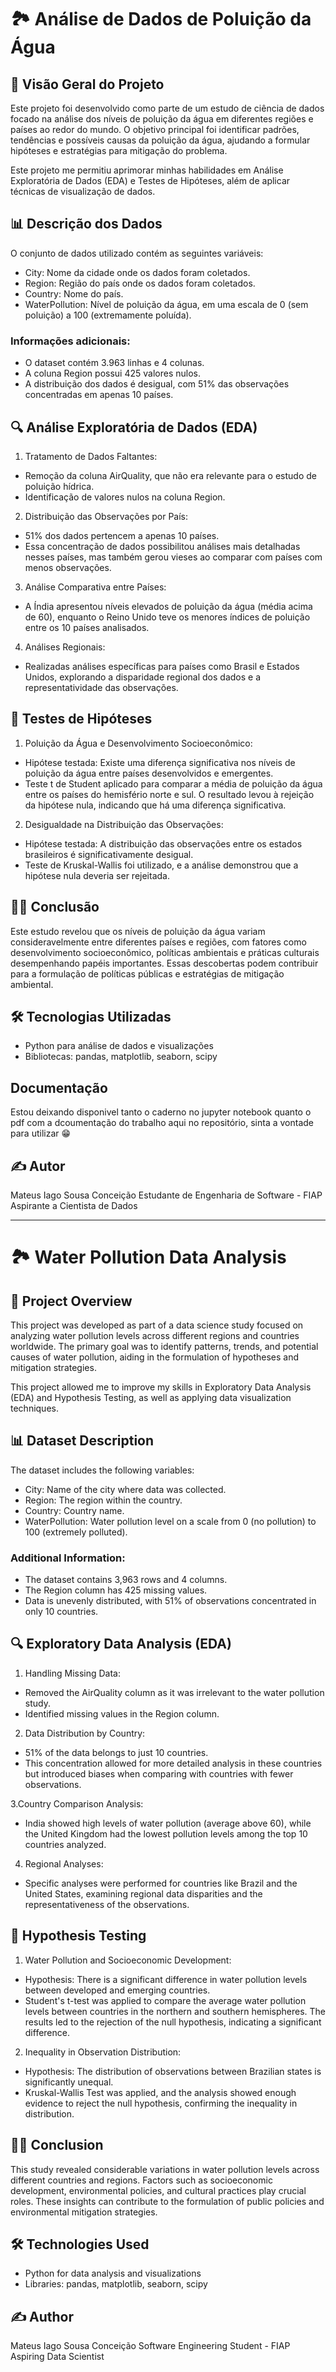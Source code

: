 # 🏞️ Análise de Dados de Poluição da Água

## 📄 Visão Geral do Projeto

Este projeto foi desenvolvido como parte de um estudo de ciência de dados focado na análise dos níveis de poluição da água em diferentes regiões e países ao redor do mundo. O objetivo principal foi identificar padrões, tendências e possíveis causas da poluição da água, ajudando a formular hipóteses e estratégias para mitigação do problema.

Este projeto me permitiu aprimorar minhas habilidades em Análise Exploratória de Dados (EDA) e Testes de Hipóteses, além de aplicar técnicas de visualização de dados.

## 📊 Descrição dos Dados

O conjunto de dados utilizado contém as seguintes variáveis:

* City: Nome da cidade onde os dados foram coletados.
* Region: Região do país onde os dados foram coletados.
* Country: Nome do país.
* WaterPollution: Nível de poluição da água, em uma escala de 0 (sem poluição) a 100 (extremamente poluída).

### Informações adicionais:

* O dataset contém 3.963 linhas e 4 colunas.
* A coluna Region possui 425 valores nulos.
* A distribuição dos dados é desigual, com 51% das observações concentradas em apenas 10 países.

## 🔍 Análise Exploratória de Dados (EDA)

1. Tratamento de Dados Faltantes:

* Remoção da coluna AirQuality, que não era relevante para o estudo de poluição hídrica.
* Identificação de valores nulos na coluna Region.
  
2. Distribuição das Observações por País:

* 51% dos dados pertencem a apenas 10 países.
* Essa concentração de dados possibilitou análises mais detalhadas nesses países, mas também gerou vieses ao comparar com países com menos observações.

3. Análise Comparativa entre Países:

* A Índia apresentou níveis elevados de poluição da água (média acima de 60), enquanto o Reino Unido teve os menores índices de poluição entre os 10 países analisados.

4. Análises Regionais:

* Realizadas análises específicas para países como Brasil e Estados Unidos, explorando a disparidade regional dos dados e a representatividade das observações.

## 📐 Testes de Hipóteses

1. Poluição da Água e Desenvolvimento Socioeconômico:

* Hipótese testada: Existe uma diferença significativa nos níveis de poluição da água entre países desenvolvidos e emergentes.
* Teste t de Student aplicado para comparar a média de poluição da água entre os países do hemisfério norte e sul. O resultado levou à rejeição da hipótese nula, indicando que há uma diferença significativa.

2. Desigualdade na Distribuição das Observações:

* Hipótese testada: A distribuição das observações entre os estados brasileiros é significativamente desigual.
* Teste de Kruskal-Wallis foi utilizado, e a análise demonstrou que a hipótese nula deveria ser rejeitada.

## 🧑‍🏫 Conclusão

Este estudo revelou que os níveis de poluição da água variam consideravelmente entre diferentes países e regiões, com fatores como desenvolvimento socioeconômico, políticas ambientais e práticas culturais desempenhando papéis importantes. Essas descobertas podem contribuir para a formulação de políticas públicas e estratégias de mitigação ambiental.

## 🛠️ Tecnologias Utilizadas

* Python para análise de dados e visualizações
* Bibliotecas: pandas, matplotlib, seaborn, scipy

## Documentação

Estou deixando disponivel tanto o caderno no jupyter notebook quanto o pdf com a dcoumentação do trabalho aqui no repositório, sinta a vontade para utilizar 😁

## ✍️ Autor

Mateus Iago Sousa Conceição
Estudante de Engenharia de Software - FIAP
Aspirante a Cientista de Dados

---

# 🏞️ Water Pollution Data Analysis

## 📄 Project Overview
This project was developed as part of a data science study focused on analyzing water pollution levels across different regions and countries worldwide. The primary goal was to identify patterns, trends, and potential causes of water pollution, aiding in the formulation of hypotheses and mitigation strategies.

This project allowed me to improve my skills in Exploratory Data Analysis (EDA) and Hypothesis Testing, as well as applying data visualization techniques.

## 📊 Dataset Description
The dataset includes the following variables:

* City: Name of the city where data was collected.
* Region: The region within the country.
* Country: Country name.
* WaterPollution: Water pollution level on a scale from 0 (no pollution) to 100 (extremely polluted).

### Additional Information:
* The dataset contains 3,963 rows and 4 columns.
* The Region column has 425 missing values.
* Data is unevenly distributed, with 51% of observations concentrated in only 10 countries.

## 🔍 Exploratory Data Analysis (EDA)

1. Handling Missing Data:

* Removed the AirQuality column as it was irrelevant to the water pollution study.
* Identified missing values in the Region column.

2. Data Distribution by Country:

* 51% of the data belongs to just 10 countries.
* This concentration allowed for more detailed analysis in these countries but introduced biases when comparing with countries with fewer observations.

3.Country Comparison Analysis:

* India showed high levels of water pollution (average above 60), while the United Kingdom had the lowest pollution levels among the top 10 countries analyzed.

4. Regional Analyses:

* Specific analyses were performed for countries like Brazil and the United States, examining regional data disparities and the representativeness of the observations.

## 📐 Hypothesis Testing

1. Water Pollution and Socioeconomic Development:

* Hypothesis: There is a significant difference in water pollution levels between developed and emerging countries.
* Student's t-test was applied to compare the average water pollution levels between countries in the northern and southern hemispheres. The results led to the rejection of the null hypothesis, indicating a significant difference.

2. Inequality in Observation Distribution:

* Hypothesis: The distribution of observations between Brazilian states is significantly unequal.
* Kruskal-Wallis Test was applied, and the analysis showed enough evidence to reject the null hypothesis, confirming the inequality in distribution.

## 🧑‍🏫 Conclusion

This study revealed considerable variations in water pollution levels across different countries and regions. Factors such as socioeconomic development, environmental policies, and cultural practices play crucial roles. These insights can contribute to the formulation of public policies and environmental mitigation strategies.

## 🛠️ Technologies Used

* Python for data analysis and visualizations
* Libraries: pandas, matplotlib, seaborn, scipy

## ✍️ Author

Mateus Iago Sousa Conceição
Software Engineering Student - FIAP
Aspiring Data Scientist
